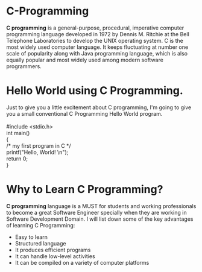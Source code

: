 # C-Programming
<b>C programming</b> is a general-purpose, procedural, imperative computer programming language developed in 1972 by Dennis M. Ritchie at the Bell Telephone Laboratories to develop the UNIX operating system. C is the most widely used computer language. It keeps fluctuating at number one scale of popularity along with Java programming language, which is also equally popular and most widely used among modern software programmers.
# Hello World using C Programming.
Just to give you a little excitement about C programming, I'm going to give you a small conventional C Programming Hello World program.<br><br>
#include <stdio.h><br>
int main() <br>
{
   <br>/* my first program in C */
   <br>printf("Hello, World! \n");
   <br>return 0;<br>
}
# Why to Learn C Programming?
<b>C programming</b> language is a MUST for students and working professionals to become a great Software Engineer specially when they are working in Software Development Domain. I will list down some of the key advantages of learning C Programming:
<ul>
  <li>Easy to learn</li>
  <li>Structured language</li>
  <li>It produces efficient programs</li>
  <li>It can handle low-level activities</li>
  <li>It can be compiled on a variety of computer platforms</li>
</li>
</ul>  


